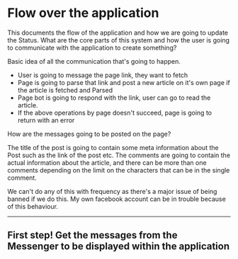 # Flow over the application

This documents the flow of the application and how we are going to update the Status. What are the core parts 
of this system and how the user is going to communicate with the application to create something?

Basic idea of all the communication that's going to happen.

- User is going to message the page link, they want to fetch
- Page is going to parse that link and post a new article on it's own page if the article is fetched and Parsed 
- Page bot is going to respond with the link, user can go to read the article.
- If the above operations by page doesn't succeed, page is going to return with an error

How are the messages going to be posted on the page?

The title of the post is going to contain some meta information about the Post such as the link of the post etc.
The comments are going to contain the actual information about the article, and there can be more than one comments depending
on the limit on the characters that can be in the single comment.

We can't do any of this with frequency as there's a major issue of being banned if we do this. My own facebook account can be in trouble because of this behaviour.


--------
First step! 
Get the messages from the Messenger to be displayed within the application 
--------